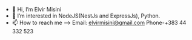 - 👋 Hi, I’m Elvir Misini
- 👀 I’m interested in NodeJS(NestJs and ExpressJs), Python.
- 📫 How to reach me --> Email: elvirmisini@gmail.com
Phone-+383 44 332 523

<!---
elvirmisini/elvirmisini is a ✨ special ✨ repository because its `README.md` (this file) appears on your GitHub profile.
You can click the Preview link to take a look at your changes.
--->
